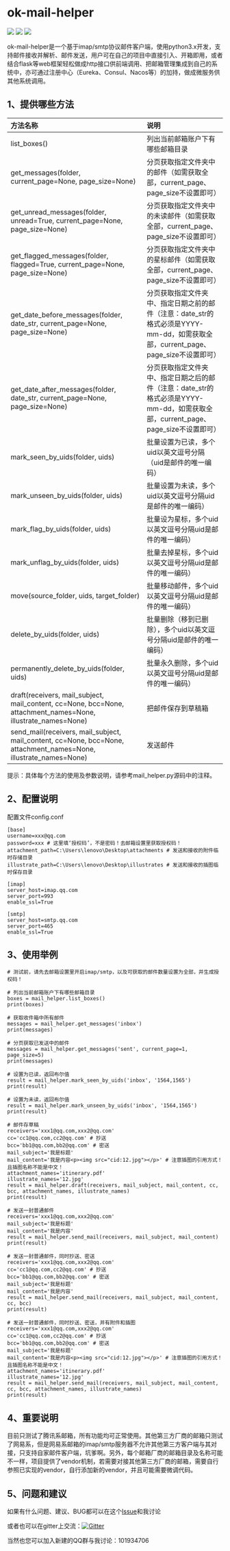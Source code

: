 # ok-mail-helper

![](https://img.shields.io/badge/python-3.x-blue.svg) ![](https://img.shields.io/badge/version-1.0.0-brightgreen.svg) ![](https://img.shields.io/badge/license-MIT-000000.svg)

ok-mail-helper是一个基于imap/smtp协议邮件客户端，使用python3.x开发，支持邮件接收并解析、邮件发送，用户可在自己的项目中直接引入、开箱即用，或者结合flask等web框架轻松做成http接口供前端调用、把邮箱管理集成到自己的系统中，亦可通过注册中心（Eureka、Consul、Nacos等）的加持，做成微服务供其他系统调用。



## 1、提供哪些方法

| 方法名称                                                     | 说明                                                         |
| :----------------------------------------------------------- | :----------------------------------------------------------- |
| list_boxes()                                                 | 列出当前邮箱账户下有哪些邮箱目录                             |
| get_messages(folder, current_page=None, page_size=None)      | 分页获取指定文件夹中的邮件（如需获取全部，current_page、page_size不设置即可） |
| get_unread_messages(folder, unread=True, current_page=None, page_size=None) | 分页获取指定文件夹中的未读邮件（如需获取全部，current_page、page_size不设置即可） |
| get_flagged_messages(folder, flagged=True, current_page=None, page_size=None) | 分页获取指定文件夹中的星标邮件（如需获取全部，current_page、page_size不设置即可） |
| get_date_before_messages(folder, date_str, current_page=None, page_size=None) | 分页获取指定文件夹中、指定日期之前的邮件（注意：date_str的格式必须是YYYY-mm-dd，如需获取全部，current_page、page_size不设置即可） |
| get_date_after_messages(folder, date_str, current_page=None, page_size=None) | 分页获取指定文件夹中、指定日期之后的邮件（注意：date_str的格式必须是YYYY-mm-dd，如需获取全部，current_page、page_size不设置即可） |
| mark_seen_by_uids(folder, uids)                              | 批量设置为已读，多个uid以英文逗号分隔（uid是邮件的唯一编码） |
| mark_unseen_by_uids(folder, uids)                            | 批量设置为未读，多个uid以英文逗号分隔uid是邮件的唯一编码）   |
| mark_flag_by_uids(folder, uids)                              | 批量设为星标，多个uid以英文逗号分隔uid是邮件的唯一编码）     |
| mark_unflag_by_uids(folder, uids)                            | 批量去掉星标，多个uid以英文逗号分隔uid是邮件的唯一编码）     |
| move(source_folder, uids, target_folder)                     | 批量移动邮件，多个uid以英文逗号分隔uid是邮件的唯一编码）     |
| delete_by_uids(folder, uids)                                 | 批量删除（移到已删除），多个uid以英文逗号分隔uid是邮件的唯一编码） |
| permanently_delete_by_uids(folder, uids)                     | 批量永久删除，多个uid以英文逗号分隔uid是邮件的唯一编码）     |
| draft(receivers, mail_subject, mail_content, cc=None, bcc=None, attachment_names=None, illustrate_names=None) | 把邮件保存到草稿箱                                           |
| send_mail(receivers, mail_subject, mail_content, cc=None, bcc=None, attachment_names=None, illustrate_names=None) | 发送邮件                                                     |

提示：具体每个方法的使用及参数说明，请参考mail_helper.py源码中的注释。



## 2、配置说明

配置文件config.conf

```
[base]
username=xxx@qq.com
password=xxx # 这里填‘授权码’，不是密码！去邮箱设置里获取授权码！
attachment_path=C:\Users\lenovo\Desktop\attachments # 发送和接收的附件临时存储目录
illustrate_path=C:\Users\lenovo\Desktop\illustrates # 发送和接收的插图临时保存目录

[imap]
server_host=imap.qq.com
server_port=993
enable_ssl=True

[smtp]
server_host=smtp.qq.com
server_port=465
enable_ssl=True
```



## 3、使用举例

```
# 测试前，请先去邮箱设置里开启imap/smtp，以及可获取的邮件数量设置为全部，并生成授权码！

# 列出当前邮箱账户下有哪些邮箱目录
boxes = mail_helper.list_boxes()
print(boxes)

# 获取收件箱中所有邮件
messages = mail_helper.get_messages('inbox')
print(messages)

# 分页获取已发送中的邮件
messages = mail_helper.get_messages('sent', current_page=1, page_size=5)
print(messages)

# 设置为已读，返回布尔值
result = mail_helper.mark_seen_by_uids('inbox', '1564,1565')
print(result)

# 设置为未读，返回布尔值
result = mail_helper.mark_unseen_by_uids('inbox', '1564,1565')
print(result)

# 邮件存草稿
receivers='xxx1@qq.com,xxx2@qq.com'
cc='cc1@qq.com,cc2@qq.com' # 抄送
bcc='bb1@qq.com,bb2@qq.com' # 密送
mail_subject='我是标题'
mail_content='我是内容<p><img src="cid:12.jpg"></p>' # 注意插图的引用方式！且插图名称不能是中文！
attachment_names='itinerary.pdf'
illustrate_names='12.jpg'
result = mail_helper.draft(receivers, mail_subject, mail_content, cc, bcc, attachment_names, illustrate_names)
print(result)

# 发送一封普通邮件
receivers='xxx1@qq.com,xxx2@qq.com'
mail_subject='我是标题'
mail_content='我是内容'
result = mail_helper.send_mail(receivers, mail_subject, mail_content)
print(result)

# 发送一封普通邮件，同时抄送、密送
receivers='xxx1@qq.com,xxx2@qq.com'
cc='cc1@qq.com,cc2@qq.com' # 抄送
bcc='bb1@qq.com,bb2@qq.com' # 密送
mail_subject='我是标题'
mail_content='我是内容'
result = mail_helper.send_mail(receivers, mail_subject, mail_content, cc, bcc)
print(result)

# 发送一封普通邮件，同时抄送、密送，并有附件和插图
receivers='xxx1@qq.com,xxx2@qq.com'
cc='cc1@qq.com,cc2@qq.com' # 抄送
bcc='bb1@qq.com,bb2@qq.com' # 密送
mail_subject='我是标题'
mail_content='我是内容<p><img src="cid:12.jpg"></p>' # 注意插图的引用方式！且插图名称不能是中文！
attachment_names='itinerary.pdf'
illustrate_names='12.jpg'
result = mail_helper.send_mail(receivers, mail_subject, mail_content, cc, bcc, attachment_names, illustrate_names)
print(result)
```



## 4、重要说明

目前只测试了腾讯系邮箱，所有功能均可正常使用。其他第三方厂商的邮箱只测试了网易系，但是网易系邮箱的imap/smtp服务器不允许其他第三方客户端与其对接，只支持自家邮件客户端，坑爹啊。另外，每个邮箱厂商的邮箱目录及名称可能不一样，项目提供了vendor机制，若需要对接其他第三方厂商的邮箱，需要自行参照已实现的vendor，自行添加新的vendor，并且可能需要微调代码。



## 5、问题和建议

如果有什么问题、建议、BUG都可以在这个[Issue](https://github.com/superman-stack/mail-helper/issues/1)和我讨论

或者也可以在gitter上交流：[![Gitter](https://badges.gitter.im/superman-projects/ok-mail-helper.svg)](https://gitter.im/superman-projects/ok-mail-helper?utm_source=badge&utm_medium=badge&utm_campaign=pr-badge)

当然也您可以加入新建的QQ群与我讨论：101934706

